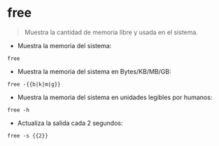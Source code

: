 # free

> Muestra la cantidad de memoria libre y usada en el sistema.

- Muestra la memoria del sistema:

`free`

- Muestra la memoria del sistema en Bytes/KB/MB/GB:

`free -{{b|k|m|g}}`

- Muestra la memoria del sistema en unidades legibles por humanos:

`free -h`

- Actualiza la salida cada 2 segundos:

`free -s {{2}}`
